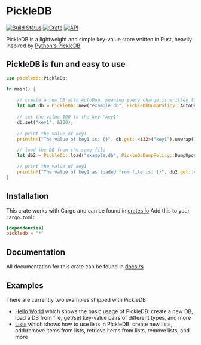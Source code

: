 PickleDB
========

[![Build Status](https://api.travis-ci.org/seladb/pickledb-rs.svg?branch=master)](https://travis-ci.org/seladb/pickledb-rs)
[![Crate](https://img.shields.io/crates/v/pickledb.svg)](https://crates.io/crates/pickledb)
[![API](https://docs.rs/pickledb/badge.svg)](https://docs.rs/pickledb)

PickleDB is a lightweight and simple key-value store written in Rust, heavily inspired by [Python's PickleDB](https://pythonhosted.org/pickleDB/)

## PickleDB is fun and easy to use

```rust
use pickledb::PickleDb;

fn main() {
    
    // create a new DB with AutoDum, meaning every change is written to the file
    let mut db = PickleDb::new("example.db", PickleDbDumpPolicy::AutoDump);
    
    // set the value 100 to the key 'key1'
    db.set("key1", &100);
    
    // print the value of key1
    println!("The value of key1 is: {}", db.get::<i32>("key1").unwrap());

    // load the DB from the same file
    let db2 = PickleDb::load("example.db", PickleDbDumpPolicy::DumpUponRequest).unwrap();

    // print the value of key1
    println!("The value of key1 as loaded from file is: {}", db2.get::<i32>("key1").unwrap());
}
```

## Installation

This crate works with Cargo and can be found in [crates.io](https://crates.io/crates/pickledb)
Add this to your `Cargo.toml`:

```toml
[dependencies]
pickledb = "*"
```

## Documentation

All documentation for this crate can be found in [docs.rs](https://docs.rs/pickledb)

## Examples

There are currently two examples shipped with PickleDB:

* [Hello World](https://github.com/seladb/pickledb-rs/tree/master/examples/hello_world) which shows the basic usage of PickleDB: 
  create a new DB, load a DB from file, get/set key-value pairs of different types, and more
* [Lists](https://github.com/seladb/pickledb-rs/tree/master/examples/lists) which shows how to use lists in PickleDB: 
  create new lists, add/remove items from lists, retrieve items from lists, remove lists, and more